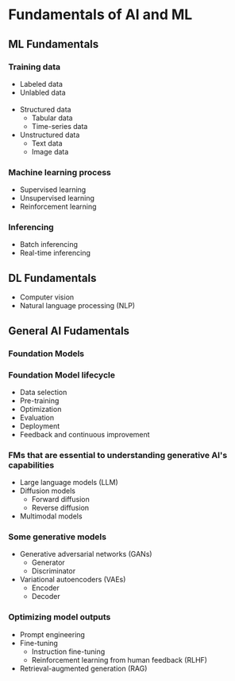 # Fundamentals of AI and ML
## ML Fundamentals
### Training data
- Labeled data
- Unlabled data  
 
- Structured data
  - Tabular data
  - Time-series data
- Unstructured data
  - Text data
  - Image data

###  Machine learning process
- Supervised learning
- Unsupervised learning
- Reinforcement learning

###  Inferencing
- Batch inferencing
- Real-time inferencing


## DL Fundamentals
- Computer vision
- Natural language processing (NLP)


## General AI Fudamentals
### Foundation Models
### Foundation Model lifecycle  
- Data selection  
- Pre-training  
- Optimization  
- Evaluation  
- Deployment  
- Feedback and continuous improvement  

### FMs that are essential to understanding generative AI's capabilities  
- Large language models (LLM)  
- Diffusion models  
  - Forward diffusion 
  - Reverse diffusion
- Multimodal models  

### Some generative models  
- Generative adversarial networks (GANs)  
  - Generator
  - Discriminator
- Variational autoencoders (VAEs)  
  - Encoder
  - Decoder

### Optimizing model outputs
- Prompt engineering
- Fine-tuning  
  - Instruction fine-tuning
  - Reinforcement learning from human feedback (RLHF)
- Retrieval-augmented generation (RAG) 